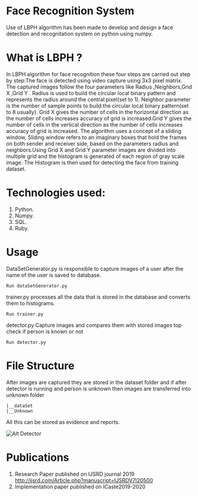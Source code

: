 # Face Recognition System

Use of LBPH algorithm has been made to develop and design a face detection and recognitation system on python using numpy.

# What is LBPH ?

In LBPH algorithm for face recognition these four steps are carried out step by step:The face is detected using video capture using 3x3 pixel matrix. The captured images follow the four parameters like Radius ,Neighbors,Grid X ,Grid Y . Radius is used to build the circular local binary pattern and represents the radius around the central pixel(set to 1). Neighbor parameter is the number of sample points to build the circular local binary pattern(set to 8 usually). Grid X gives the number of cells in the horizontal direction as the number of cells increases accuracy of grid is increased.Grid Y gives the number of cells in the vertical direction as the number of cells increases accuracy of grid is increased. The algorithm uses a concept of a sliding window, Sliding window refers to an imaginary boxes that hold the frames on both sender and receiver side, based on the parameters radius and neighbors.Using Grid X and Grid Y parameter images are divided into multiple grid and the histogram is generated of each region of gray scale image. The Histogram is then used for detecting the face from training dataset.

# Technologies used:

1. Python.
2. Numpy.
3. SQL.
4. Ruby.

# Usage

DataSetGenerator.py is responsible to capture images of a user after the name of the user is saved to database.

```
Run dataSetGenerator.py
```

trainer.py processes all the data that is stored in the database and converts them to histograms.

```
Run trainer.py
```

detector.py Capture images and compares them with stored images top check if person is known or not

```
Run detector.py
```

# File Structure

After images are captured they are stored in the dataset folder and if after detector is running and person is unknown then images are transferred into unknown folder

```
|__dataSet
|__Unknown
```

All this can be stored as evidence and reports.

![Alt Detector](https://github.com/RohanShah27/Face-Recognition-System/blob/master/screenshot/detector.png?raw=true "Title")

# Publications

1. Research Paper published on IJSRD journal 2019
   http://ijsrd.com/Article.php?manuscript=IJSRDV7I20500
2. Implementation paper published on ICaste2019-2020
